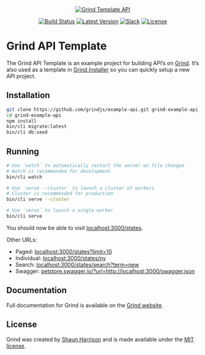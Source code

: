 <p align="center"><a href="https://grind.rocks"><img src="https://s3.amazonaws.com/assets.grind.rocks/docs/img/grind-template-api.svg" alt="Grind Template API" /></a></p>

<p align="center">
<a href="https://travis-ci.org/grindjs/example-api"><img src="https://img.shields.io/travis/grindjs/example-api.svg" alt="Build Status"></a>
<a href="https://github.com/grindjs/example-api"><img src="https://img.shields.io/github/tag/grindjs/example-api.svg" alt="Latest Version"></a>
<a href="https:/grind.chat"><img src="https://grind.chat/badge.svg" alt="Slack"></a>
<a href="https://github.com/grindjs/example-api"><img src="https://img.shields.io/badge/License-MIT-blue.svg" alt="License"></a>
</p>

# Grind API Template

The Grind API Template is an example project for building API’s on [Grind](https://github.com/grindjs/framework). It’s also used as a template in [Grind Installer](https://github.com/grindjs/installer) so you can quickly setup a new API project.

## Installation

```bash
git clone https://github.com/grindjs/example-api.git grind-example-api
cd grind-example-api
npm install
bin/cli migrate:latest
bin/cli db:seed
```

## Running

```bash
# Use `watch` to automatically restart the server on file changes
# Watch is recommended for development
bin/cli watch

# Use `serve --cluster` to launch a cluster of workers
# Cluster is recommended for production
bin/cli serve --cluster

# Use `serve` to launch a single worker
bin/cli serve
```

You should now be able to visit [localhost:3000/states](http://localhost:3000/states).

Other URLs:

- Paged: [localhost:3000/states?limit=10](http://localhost:3000/states?limit=10)
- Individual: [localhost:3000/states/ny](http://localhost:3000/states/ny)
- Search: [localhost:3000/states/search?term=new](http://localhost:3000/states/search?term=new)
- Swagger: [petstore.swagger.io/?url=http://localhost:3000/swagger.json](http://petstore.swagger.io/?url=http://localhost:3000/swagger.json)

## Documentation

Full documentation for Grind is available on the [Grind website](https://grind.rocks/).

## License

Grind was created by [Shaun Harrison](https://github.com/shnhrrsn) and is made available under the [MIT license](LICENSE).

